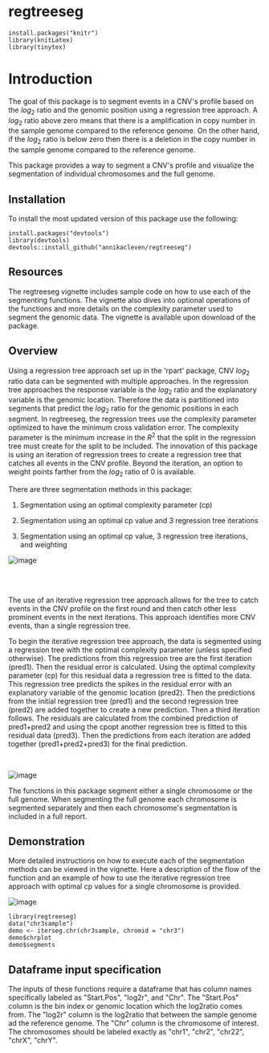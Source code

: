 

# regtreeseg

```{r, include = FALSE}
install.packages("knitr")
library(knitLatex)
library(tinytex)
```

# Introduction

The goal of this package is to segment events in a CNV's profile based on the $log_2$ ratio and the genomic position using a regression tree approach. A $log_2$ ratio above zero means that there is a amplification in copy number in the sample genome compared to the reference genome.  On the other hand, if the $log_2$ ratio is below zero then there is a deletion in the copy number in the sample genome compared to the reference genome.

This package provides a way to segment a CNV's profile and visualize the segmentation of individual chromosomes and the full genome. 


## Installation

To install the most updated version of this package use the following:

```{r, eval = FALSE}
install.packages("devtools")
library(devtools)
devtools::install_github("annikacleven/regtreeseg")
```

## Resources

The regtreeseg vignette includes sample code on how to use each of the segmenting functions.  The vignette also dives into optional operations of the functions and more details on the complexity parameter used to segment the genomic data. The vignette is available upon download of the package.

## Overview

Using a regression tree approach set up in the 'rpart' package, CNV $log_2$ ratio data can be segmented with multiple approaches. In the regression tree approaches the response variable is the $log_2$ ratio and the explanatory variable is the genomic location. Therefore the data is partitioned into segments that predict the $log_2$ ratio for the genomic positions in each segment. In regtreeseg, the regression trees use the complexity parameter optimized to have the minimum cross validation error.  The complexity parameter is the minimum increase in the $R^2$ that the split in the regression tree must create for the split to be included. The innovation of this package is using an iteration of regression trees to create a regression tree that catches all events in the CNV profile.  Beyond the iteration, an option to weight points farther from the $log_2$ ratio of 0 is available.

There are three segmentation methods in this package:

1. Segmentation using an optimal complexity parameter (cp)

2. Segmentation using an optimal cp value and 3 regression tree iterations

3. Segmentation using an optimal cp value, 3 regression tree iterations, and weighting

![image](https://user-images.githubusercontent.com/76005312/130142191-b5f9b69e-7b3d-410d-8884-e093af8c0e4c.png)

<br/>
<br/>

The use of an iterative regression tree approach allows for the tree to catch events in the CNV profile on the first round and then catch other less prominent events in the next iterations.  This approach identifies more CNV events, than a single regression tree. 

To begin the iterative regression tree approach, the data is segmented using a regression tree with the optimal complexity parameter (unless specified otherwise). The predictions from this regression tree are the first iteration (pred1).  Then the residual error is calculated. Using the optimal complexity parameter (cp) for this residual data a regression tree is fitted to the data. This regression tree predicts the spikes in the residual error with an explanatory variable of the genomic location (pred2). Then the predictions from the initial regression tree (pred1) and the second regression tree (pred2) are added together to create a new prediction.  Then a third iteration follows.  The residuals are calculated from the combined prediction of pred1+pred2  and using the cpopt another regression tree is fitted to this residual data (pred3).  Then the predictions from each iteration are added together (pred1+pred2+pred3) for the final prediction.

<br/>

![image](https://user-images.githubusercontent.com/76005312/130142335-138fdb8f-9727-4a78-9f58-37d1b4d7be67.png)


The functions in this package segment either a single chromosome or the full genome.  When segmenting the full genome each chromosome is segmented separately and then each chromosome's segmentation is included in a full report. 

## Demonstration

More detailed instructions on how to execute each of the segmentation methods can be viewed in the vignette. Here a description of the flow of the function and an example of how to use the iterative regression tree approach with optimal cp values for a single chromosome is provided.

![image](https://user-images.githubusercontent.com/76005312/130142374-10ad1ae5-82a7-4044-bec0-b1013be48238.png)


```{r, eval = FALSE}
library(regtreeseg)
data("chr3sample")
demo <- iterseg.chr(chr3sample, chromid = "chr3")
demo$chrplot
demo$segments
```


## Dataframe input specification
The inputs of these functions require a dataframe that has column names specifically labeled as "Start.Pos", "log2r", and "Chr".
The "Start.Pos" column is the bin index or genomic location which the log2ratio comes from.
The "log2r" column is the log2ratio that between the sample genome ad the reference genome.
The "Chr" column is the chromosome of interest.  The chromosomes should be labeled exactly as "chr1", "chr2", "chr22", "chrX", "chrY". 

<br/>
<br/>
<br/>
<br/>



